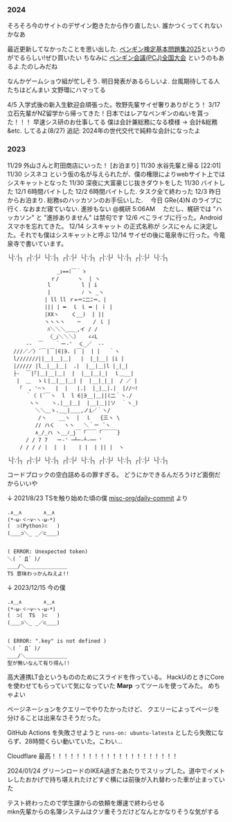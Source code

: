 ### 2024
そろそろ今のサイトのデザイン飽きたから作り直したい.
誰かつくってくれないかなあ

最近更新してなかったことを思い出した.
[ペンギン検定基本問題集2025](https://penguin.ikimonoacademy.com/announcement/2454)というのがでるらしい!ぜひ買いたい
ちなみに [ペンギン会議(PCJ)全国大会](https://penguin.ikimonoacademy.com/announcement/2339) というのもあるよ.たのしみだね


なんかゲームショウ組が忙しそう. 明日発表があるらしいよ. 台風期待してる人たちはどんまい
文野環にハマってる

4/5 入学式後の新入生歓迎会頑張った。牧野先輩サイゼ奢りありがとう！
3/17 立石先輩がNZ留学から帰ってきた！日本ではレアなペンギンのぬいを貰った！！！
早速シス研のお仕事してる
僕は会計兼総務になる模様 → 会計&総務&etc. してるよ(8/27) 追記: 2024年の世代交代で純粋な会計になったよ


### 2023
11/29 外山さんと町田商店にいった！ [お泊まり]
11/30 水谷先輩と帰る [22:01]
11/30 シスネコ という仮の名が与えられたが、僕の権限によりwebサイト上ではシスキャットとなった
11/30 深夜に大富豪じじ抜きダウトをした
11/30 バイトした
12/1 6時間バイトした
12/2 6時間バイトした. タスク全て終わった
12/3 昨日からお泊まり. 総務sのハッカソンのお手伝いした.
　今日 GRe{4}N のライブに行く. なおまだ寝ていない. 進捗もない @梶研 5:06AM
　ただし、梶研では "ハッカソン" と "進捗ありません" は禁句です
12/6 ぺこライブに行った。Androidスマホを忘れてきた。
12/14 シスキャット の正式名称が シスにゃん に決定した。それでも僕はシスキャットと呼ぶ
12/14 サイゼの後に竜泉寺に行った。今竜泉寺で書いています。

└|∵|┐ ┌|∵|┘ └|∵|┐ ┌|∵|┘ └|∵|┐ ┌|∵|┘ └|∵|┐ ┌|∵|┘ └|∵|┐

```
                _ｪ==ﾐ￣｀ゝ
              ｒ/      ヽ  | ヽ
             l          l | i
             |          ﾉ ヽ _ヽ
            | ll ll ｒ=＝ﾆ二ﾆ＝、|
            ||| | ━  ｌ ｌ ━ | ｉ |
            |XXヽ    く__)  | ||
            ヽヽヽヽ    ─    / ｌ |
             ﾊ＼＼＼_＿_,イ / /
             〈_｣＼＼＼）   ∠∠L
      -‐  ￣    ｀ー‐'  く_／  ‐-
  ///／／〉´￣|￣|∈|∋. |￣|  | |   ｀ヽ
  l///////||__|__|＿|   |  |_|__| |i |
  |///// |l＿|__|＿|  .|  |__|＿|l |_|_|
  ├‐  ￣|｢|＿|__|＿|  |  |__|＿|_|  ｌ＿__|
   |  ＿  ゝｌ|＿|__|＿| |  |__|_|_|  / ／ |
    ｢  , '⌒ヽ   |  |   |.|  |_|＿|.|  |//⌒!
      ｀（ (´￣ヽ  l  l ∈|∋__|＿||(二｀ヽ./
       ヽヽ    ヽ.|__|＿|  |__|＿||ソ  ｀ヽ_)
         ＼＼＿ゝ.＿_|＿＿,ノi／｀ヽ/
          /ヽ    __ヽ  |  ｌ   {三ヽ \
         // ハく   ヽヽ   ＼｀ー ´ヽ
         ∧_/_ハ ヽ__ﾉ_j￣「￣￣「￣￣￣}
      / / 7 7   ー‐' ─┴─‐┴‐── '
    / / / / |  |  |    | |  | || |  ヽ
```

└|∵|┐ ┌|∵|┘ └|∵|┐ ┌|∵|┘ └|∵|┐ ┌|∵|┘ └|∵|┐ ┌|∵|┘ └|∵|┐

コードブロックの空白詰めるの罪すぎる。
どうにかできるんだろうけど面倒だからいいや

↓ 2021/8/23 TSを触り始めた頃の僕 [misc-org/daily-commit](https://github.com/misc-org/daily-commit/blob/master/aa.md) より
```
.∧＿∧       ∧＿∧
(*･ω･ヾ⌒∨⌒ヽ･ω･*)
(  ⊃(Python)⊂   )
(＿＿⊃＼_ _／⊂＿＿)


( ERROR: Unexpected token)
＼( ` Д´ )/
＿＿/＼＿＿＿＿＿＿＿＿
TS 意味わっかんねえよ!!
```

↓ 2023/12/15 今の僕
```
.∧＿∧       ∧＿∧
(*･ω･ヾ⌒∨⌒ヽ･ω･*)
(  ⊃(  TS  )⊂   )
(＿＿⊃＼_ _／⊂＿＿)


( ERROR: ".key" is not defined )
＼( ` Д´ )/
＿＿/＼＿＿＿＿＿＿＿＿
型が無いなんて有り得ん!!
```

高大連携LT会というもののためにスライドを作っている。
HackUのときにCoreを使わせてもらっていて気になっていた **Marp** ってツールを使ってみた。
めちゃよい

ページネーションをクエリーでやりたかったけど、
クエリーによってページを分けることは出来なさそうだった。

GitHub Actions を失敗させようと `runs-on: ubuntu-latesta` としたら失敗にならず、28時間くらい動いていた。こわい...

Cloudflare 最高！！！！！！！！！！！！！！！！！！！！！

2024/01/24 グリーンロードのIKEA過ぎたあたりでスリップした。道中でイメトレしたおかげで持ち堪えれたけどすぐ横には前後が入れ替わった車が止まっていた

テスト終わったので学生課からの依頼を爆速で終わらせる  
mkn先輩からの名簿システムはクソ重そうだけどなんとかなりそうな気がする
